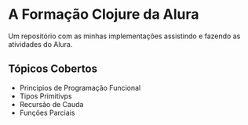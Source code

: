 # A Formação Clojure da Alura

Um repositório com as minhas implementações assistindo e fazendo as atividades do Alura.

## Tópicos Cobertos
- Principios de Programação Funcional
- Tipos Primitivps
- Recursão de Cauda
- Funções Parciais
